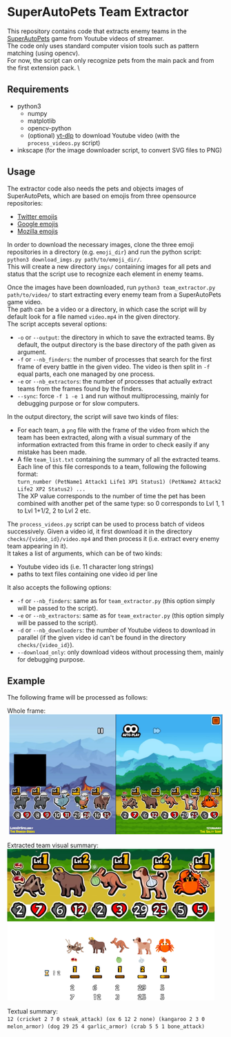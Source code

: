 
# SuperAutoPets Team Extractor

This repository contains code that extracts enemy teams in the [SuperAutoPets](https://store.steampowered.com/app/1714040/Super_Auto_Pets/) game from Youtube videos of streamer. \
The code only uses standard computer vision tools such as pattern matching (using opencv). \
For now, the script can only recognize pets from the main pack and from the first extension pack. \


## Requirements

- python3
  + numpy
  + matplotlib
  + opencv-python
  + (optional) [yt-dlp](https://github.com/yt-dlp/yt-dlp) to download Youtube video (with the `process_videos.py` script)
- inkscape (for the image downloader script, to convert SVG files to PNG)


## Usage

The extractor code also needs the pets and objects images of SuperAutoPets, which are based on emojis from three opensource repositories:
- [Twitter emojis](https://github.com/twitter/twemoji)
- [Google emojis](https://github.com/googlefonts/noto-emoji)
- [Mozilla emojis](https://github.com/mozilla/fxemoji)

In order to download the necessary images, clone the three emoji repositories in a directory (e.g. `emoji_dir`) and run the python script:
`python3 download_imgs.py path/to/emoji_dir/`. \
This will create a new directory `imgs/` containing images for all pets and status that the script use to recognize each element in enemy teams.


Once the images have been downloaded, run `python3 team_extractor.py path/to/video/` to start extracting every enemy team from a SuperAutoPets game video. \
The path can be a video or a directory, in which case the script will by default look for a file named `video.mp4` in the given directory. \
The script accepts several options:
- `-o` or `--output`: the directory in which to save the extracted teams. By default, the output directory is the base directory of the path given as argument.
- `-f` or `--nb_finders`: the number of processes that search for the first frame of every battle in the given video. The video is then split in `-f` equal parts, each one managed by one process.
- `-e` or `--nb_extractors`: the number of processes that actually extract teams from the frames found by the finders.
- `--sync`: force `-f 1 -e 1` and run without multiprocessing, mainly for debugging purpose or for slow computers.

In the output directory, the script will save two kinds of files:
- For each team, a `png` file with the frame of the video from which the team has been extracted, along with a visual summary of the information extracted from this frame in order to check easily if any mistake has been made.
- A file `team_list.txt` containing the summary of all the extracted teams. Each line of this file corresponds to a team, following the following format: \
  `turn_number (PetName1 Attack1 Life1 XP1 Status1) (PetName2 Attack2 Life2 XP2 Status2) ...` \
The XP value corresponds to the number of time the pet has been combined with another pet of the same type: so 0 corresponds to Lvl 1, 1 to Lvl 1+1/2, 2 to Lvl 2 etc.


The `process_videos.py` script can be used to process batch of videos successively. Given a video id, it first download it in the directory `checks/{video_id}/video.mp4` and then process it (i.e. extract every enemy team appearing in it). \
It takes a list of arguments, which can be of two kinds:
- Youtube video ids (i.e. 11 character long strings)
- paths to text files containing one video id per line

It also accepts the following options:
- `-f` or `--nb_finders`: same as for `team_extractor.py` (this option simply will be passed to the script).
- `-e` or `--nb_extractors`: same as for `team_extractor.py` (this option simply will be passed to the script).
- `-d` or `--nb_downloaders`: the number of Youtube videos to download in parallel (if the given video id can't be found in the directory `checks/{video_id}`).
- `--download_only`: only download videos without processing them, mainly for debugging purpose.


## Example

The following frame will be processed as follows:

Whole frame: ![](example/frame.png)

Extracted team visual summary: \
![](example/extracted.png)

Textual summary: \
`12 (cricket 2 7 0 steak_attack) (ox 6 12 2 none) (kangaroo 2 3 0 melon_armor) (dog 29 25 4 garlic_armor) (crab 5 5 1 bone_attack)`
